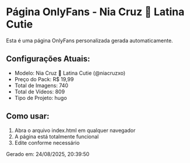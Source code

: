 # Página OnlyFans - Nia Cruz 🖤 Latina Cutie

Esta é uma página OnlyFans personalizada gerada automaticamente.

## Configurações Atuais:
- Modelo: Nia Cruz 🖤 Latina Cutie (@niacruzxo)
- Preço do Pack: R$ 19,99
- Total de Imagens: 740
- Total de Vídeos: 809
- Tipo de Projeto: hugo

## Como usar:
1. Abra o arquivo index.html em qualquer navegador
2. A página está totalmente funcional
3. Edite conforme necessário

Gerado em: 24/08/2025, 20:39:50
